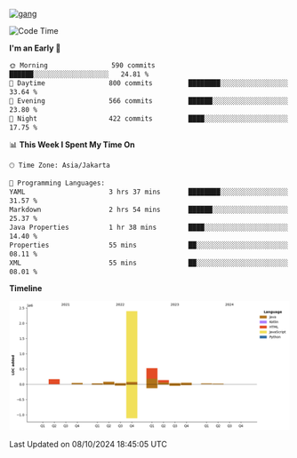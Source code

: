 <!-- [<img src='https://dev.karakun.com/assets/posts/2018-09-16-jc-java-article/3duke_suspects.jpg' alt='java'>](https://github.com/yeahbutstill) -->
[<img src='https://asset-2.tstatic.net/tribunnewswiki/foto/bank/images/Mozart.jpg' alt='gang'>](https://github.com/yeahbutstill)

<!--START_SECTION:waka-->
![Code Time](http://img.shields.io/badge/Code%20Time-2%2C810%20hrs%2010%20mins-blue)

**I'm an Early 🐤** 

```text
🌞 Morning                590 commits         ██████░░░░░░░░░░░░░░░░░░░   24.81 % 
🌆 Daytime                800 commits         ████████░░░░░░░░░░░░░░░░░   33.64 % 
🌃 Evening                566 commits         ██████░░░░░░░░░░░░░░░░░░░   23.80 % 
🌙 Night                  422 commits         ████░░░░░░░░░░░░░░░░░░░░░   17.75 % 
```


📊 **This Week I Spent My Time On** 

```text
🕑︎ Time Zone: Asia/Jakarta

💬 Programming Languages: 
YAML                     3 hrs 37 mins       ████████░░░░░░░░░░░░░░░░░   31.57 % 
Markdown                 2 hrs 54 mins       ██████░░░░░░░░░░░░░░░░░░░   25.37 % 
Java Properties          1 hr 38 mins        ████░░░░░░░░░░░░░░░░░░░░░   14.40 % 
Properties               55 mins             ██░░░░░░░░░░░░░░░░░░░░░░░   08.11 % 
XML                      55 mins             ██░░░░░░░░░░░░░░░░░░░░░░░   08.01 % 
```

**Timeline**

![Lines of Code chart](https://raw.githubusercontent.com/yeahbutstill/yeahbutstill/main/assets/bar_graph.png)


 Last Updated on 08/10/2024 18:45:05 UTC
<!--END_SECTION:waka-->
